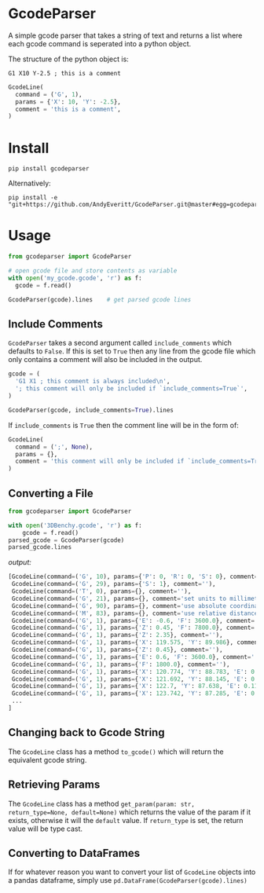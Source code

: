 # GcodeParser

A simple gcode parser that takes a string of text and returns a list where each gcode command is seperated into a python object.

The structure of the python object is:

`G1 X10 Y-2.5 ; this is a comment`

```python
GcodeLine(
  command = ('G', 1),
  params = {'X': 10, 'Y': -2.5},
  comment = 'this is a comment',
)
```

# Install

```
pip install gcodeparser
```

Alternatively:

```
pip install -e "git+https://github.com/AndyEveritt/GcodeParser.git@master#egg=gcodeparser"
```

# Usage

```python
from gcodeparser import GcodeParser

# open gcode file and store contents as variable
with open('my_gcode.gcode', 'r') as f:
  gcode = f.read()

GcodeParser(gcode).lines    # get parsed gcode lines
```

## Include Comments

`GcodeParser` takes a second argument called `include_comments` which defaults to `False`. If this is set to `True` then any line from the gcode file which only contains a comment will also be included in the output.

```py
gcode = (
  'G1 X1 ; this comment is always included\n',
  '; this comment will only be included if `include_comments=True`',
)

GcodeParser(gcode, include_comments=True).lines
```

If `include_comments` is `True` then the comment line will be in the form of:

```python
GcodeLine(
  command = (';', None),
  params = {},
  comment = 'this comment will only be included if `include_comments=True`',
)
```

## Converting a File

```python
from gcodeparser import GcodeParser

with open('3DBenchy.gcode', 'r') as f:
    gcode = f.read()
parsed_gcode = GcodeParser(gcode)
parsed_gcode.lines
```

_output:_

```py
[GcodeLine(command=('G', 10), params={'P': 0, 'R': 0, 'S': 0}, comment='sets the standby temperature'),
 GcodeLine(command=('G', 29), params={'S': 1}, comment=''),
 GcodeLine(command=('T', 0), params={}, comment=''),
 GcodeLine(command=('G', 21), params={}, comment='set units to millimeters'),
 GcodeLine(command=('G', 90), params={}, comment='use absolute coordinates'),
 GcodeLine(command=('M', 83), params={}, comment='use relative distances for extrusion'),
 GcodeLine(command=('G', 1), params={'E': -0.6, 'F': 3600.0}, comment=''),
 GcodeLine(command=('G', 1), params={'Z': 0.45, 'F': 7800.0}, comment=''),
 GcodeLine(command=('G', 1), params={'Z': 2.35}, comment=''),
 GcodeLine(command=('G', 1), params={'X': 119.575, 'Y': 89.986}, comment=''),
 GcodeLine(command=('G', 1), params={'Z': 0.45}, comment=''),
 GcodeLine(command=('G', 1), params={'E': 0.6, 'F': 3600.0}, comment=''),
 GcodeLine(command=('G', 1), params={'F': 1800.0}, comment=''),
 GcodeLine(command=('G', 1), params={'X': 120.774, 'Y': 88.783, 'E': 0.17459}, comment=''),
 GcodeLine(command=('G', 1), params={'X': 121.692, 'Y': 88.145, 'E': 0.11492}, comment=''),
 GcodeLine(command=('G', 1), params={'X': 122.7, 'Y': 87.638, 'E': 0.11596}, comment=''),
 GcodeLine(command=('G', 1), params={'X': 123.742, 'Y': 87.285, 'E': 0.11317}, comment=''),
 ...
]
```

## Changing back to Gcode String

The `GcodeLine` class has a method `to_gcode()` which will return the equivalent gcode string.

## Retrieving Params

The `GcodeLine` class has a method `get_param(param: str, return_type=None, default=None)` which
returns the value of the param if it exists, otherwise it will the `default` value.
If `return_type` is set, the return value will be type cast.

## Converting to DataFrames

If for whatever reason you want to convert your list of `GcodeLine` objects into a pandas dataframe, simply use `pd.DataFrame(GcodeParser(gcode).lines)`
